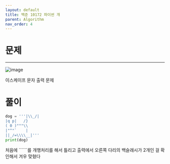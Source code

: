```yaml
---
layout: default
title: 백준 10172 파이썬 개
parent: Algorithm
nav_order: 4
---
```



# 문제

---
![image](https://github.com/cjddn/cjddn.github.io/assets/137849066/2c831f57-3993-4339-8bbd-6aea1d1d2468)



이스케이프 문자 출력 문제

# 풀이
```python
dog = '''|\\_/|
|q p|   /}
( 0 )"""\\
|"^"`    |
||_/=\\\\__|'''
print(dog)
``` 


처음에 ``````를 개행처리를 해서 틀리고 출력에서 오른쪽 다리의 백슬래시가 2개인 걸 확인해서 겨우 맞혔다
